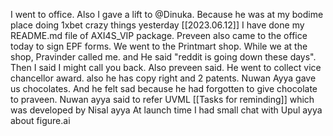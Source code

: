 I went to office. Also I gave a lift to @Dinuka. Because he was at my bodime place doing 1xbet crazy things yesterday [[2023.06.12]]
I have done my README.md file of AXI4S_VIP package. Preveen also came to the office today to sign EPF forms.
We went to the Printmart shop.
While we at the shop, Pravinder called me. and He said "reddit is going down these days". Then I said I might call you back.
Also preveen said. He went to collect vice chancellor award. also he has copy right and 2 patents.
Nuwan Ayya gave us chocolates. And he felt sad because he had forgotten to give chocolate to praveen.
Nuwan ayya said to refer UVML [[Tasks for reminding]] which was developed by Nisal ayya 
At launch time I had small chat with Upul ayya about figure.ai
